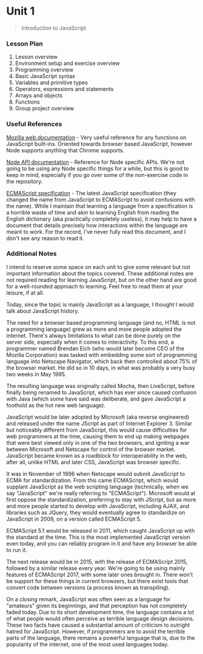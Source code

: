 # Unit 1
> Introduction to JavaScript

### Lesson Plan
1. Lesson overview
2. Environment setup and exercise overview
3. Programming overview
4. Basic JavaScript syntax
5. Variables and primitive types
6. Operators, expressions and statements
7. Arrays and objects
8. Functions
9. Group project overview

### Useful References

[Mozilla web documentation](https://developer.mozilla.org/en-US/) - Very useful reference for any functions on 
JavaScript built-ins. Oriented towards browser based JavaScript, however Node supports anything that Chrome 
supports.

[Node API documentation](https://nodejs.org/dist/latest-v13.x/docs/api/) - Reference for Node specific APIs. We're
not going to be using any Node specific things for a while, but this is good to keep in mind, especially if you
go over some of the non-exercise code in the repository.

[ECMAScript specification](https://www.ecma-international.org/publications/files/ECMA-ST/ECMA-262.pdf) - The latest
JavaScript specification (they changed the name from JavaScript to ECMAScript to avoid confusions with the name). While
I maintain that learning a language from a specification is a horrible waste of time and akin to learning English from
reading the English dictionary (aka practically completely useless), it may help to have a document that details
precisely how interactions within the language are meant to work. For the record, I've never fully read this document,
and I don't see any reason to read it.

### Additional Notes

I intend to reserve some space on each unit to give some relevant but not important information about the
topics covered. These additional notes are not required reading for learning JavaScript, but on the other hand
are good for a well-rounded approach to learning. Feel free to read them at your leisure, if at all.

Today, since the topic is mainly JavaScript as a language, I thought I would talk about JavaScript history.

The need for a browser based programming language (and no, HTML is not a programming language) grew as more and 
more people adopted the internet. There's always limitations to what can be done purely on the server side, especially
when it comes to interactivity. To this end, a programmer named Brendan Eich (who would later become CEO of the Mozilla Corporation)
was tasked with embedding some sort of programming language into Netscape Navigator, which back then controlled about 75%
of the browser market. He did so in 10 days, in what was probably a very busy two weeks in May 1995. 

The resulting language was originally called Mocha, then LiveScript, before finally being renamed to JavaScript, which
has ever since caused confusion with Java (which some have said was deliberate, and gave JavaScript a foothold as the hot
new web language).

JavaScript would be later adopted by Microsoft (aka reverse engineered) and released under the name JScript as part of Internet Explorer 3.
Similar but noticeably different from JavaScript, this would cause difficulties for web programmers at the time, causing
them to end up making webpages that were best viewed only in one of the two browsers, and igniting a war between
Microsoft and Netscape for control of the browser market. JavaScript became known as a roadblock for interoperability in the web,
after all, unlike HTML and later CSS, JavaScript was browser specific.

It was in November of 1996 when Netscape would submit JavaScript to ECMA for standardization. From this came ECMAScript,
which would supplant JavaScript as the web scripting language (technically, when we say "JavaScript" we're really referring
to "ECMAScript"). Microsoft would at first oppose the standardization, preferring to stay with JScript, but as more
and more people started to develop with JavaScript, including AJAX, and libraries such as JQuery, they would eventually
agree to standardize on JavaScript in 2009, on a version called ECMAScript 5. 

ECMAScript 5.1 would be released in 2011, which caught JavaScript up with the standard at the time. This is the most
implemented JavaScript version even today, and you can reliably program in it and have any browser be able to run it.

The next release would be in 2015, with the release of ECMAScript 2015, followed by a similar release every year. 
We're going to be using mainly features of ECMAScript 2017, with some later ones brought in. There won't be support
for these things in current browsers, but there exist tools that convert code between versions (a process known as transpiling).

On a closing remark, JavaScript was often seen as a language for "amateurs" given its beginnings, and that perception
has not completely faded today. Due to its short development time, the language contains a lot of what people would
often perceive as terrible language design decisions. These two facts have caused a substantial amount of criticism to 
outright hatred for JavaScript. However, if programmers are to avoid the terrible parts of the language, there remains
a powerful language that is, due to the popularity of the internet, one of the most used languages today.
